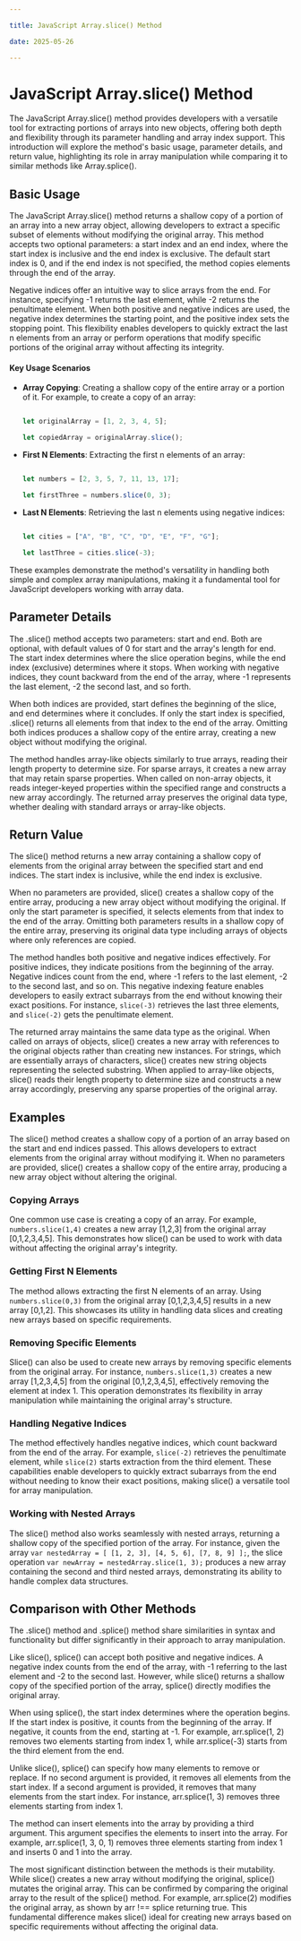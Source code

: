 ```yaml
---

title: JavaScript Array.slice() Method

date: 2025-05-26

---
```



# JavaScript Array.slice() Method

The JavaScript Array.slice() method provides developers with a versatile tool for extracting portions of arrays into new objects, offering both depth and flexibility through its parameter handling and array index support. This introduction will explore the method's basic usage, parameter details, and return value, highlighting its role in array manipulation while comparing it to similar methods like Array.splice().


## Basic Usage

The JavaScript Array.slice() method returns a shallow copy of a portion of an array into a new array object, allowing developers to extract a specific subset of elements without modifying the original array. This method accepts two optional parameters: a start index and an end index, where the start index is inclusive and the end index is exclusive. The default start index is 0, and if the end index is not specified, the method copies elements through the end of the array.

Negative indices offer an intuitive way to slice arrays from the end. For instance, specifying -1 returns the last element, while -2 returns the penultimate element. When both positive and negative indices are used, the negative index determines the starting point, and the positive index sets the stopping point. This flexibility enables developers to quickly extract the last n elements from an array or perform operations that modify specific portions of the original array without affecting its integrity.


#### Key Usage Scenarios

- **Array Copying**: Creating a shallow copy of the entire array or a portion of it. For example, to create a copy of an array:

  ```javascript

  let originalArray = [1, 2, 3, 4, 5];

  let copiedArray = originalArray.slice();

  ```

- **First N Elements**: Extracting the first n elements of an array:

  ```javascript

  let numbers = [2, 3, 5, 7, 11, 13, 17];

  let firstThree = numbers.slice(0, 3);

  ```

- **Last N Elements**: Retrieving the last n elements using negative indices:

  ```javascript

  let cities = ["A", "B", "C", "D", "E", "F", "G"];

  let lastThree = cities.slice(-3);

  ```

These examples demonstrate the method's versatility in handling both simple and complex array manipulations, making it a fundamental tool for JavaScript developers working with array data.


## Parameter Details

The .slice() method accepts two parameters: start and end. Both are optional, with default values of 0 for start and the array's length for end. The start index determines where the slice operation begins, while the end index (exclusive) determines where it stops. When working with negative indices, they count backward from the end of the array, where -1 represents the last element, -2 the second last, and so forth.

When both indices are provided, start defines the beginning of the slice, and end determines where it concludes. If only the start index is specified, .slice() returns all elements from that index to the end of the array. Omitting both indices produces a shallow copy of the entire array, creating a new object without modifying the original.

The method handles array-like objects similarly to true arrays, reading their length property to determine size. For sparse arrays, it creates a new array that may retain sparse properties. When called on non-array objects, it reads integer-keyed properties within the specified range and constructs a new array accordingly. The returned array preserves the original data type, whether dealing with standard arrays or array-like objects.


## Return Value

The slice() method returns a new array containing a shallow copy of elements from the original array between the specified start and end indices. The start index is inclusive, while the end index is exclusive.

When no parameters are provided, slice() creates a shallow copy of the entire array, producing a new array object without modifying the original. If only the start parameter is specified, it selects elements from that index to the end of the array. Omitting both parameters results in a shallow copy of the entire array, preserving its original data type including arrays of objects where only references are copied.

The method handles both positive and negative indices effectively. For positive indices, they indicate positions from the beginning of the array. Negative indices count from the end, where -1 refers to the last element, -2 to the second last, and so on. This negative indexing feature enables developers to easily extract subarrays from the end without knowing their exact positions. For instance, `slice(-3)` retrieves the last three elements, and `slice(-2)` gets the penultimate element.

The returned array maintains the same data type as the original. When called on arrays of objects, slice() creates a new array with references to the original objects rather than creating new instances. For strings, which are essentially arrays of characters, slice() creates new string objects representing the selected substring. When applied to array-like objects, slice() reads their length property to determine size and constructs a new array accordingly, preserving any sparse properties of the original array.


## Examples

The slice() method creates a shallow copy of a portion of an array based on the start and end indices passed. This allows developers to extract elements from the original array without modifying it. When no parameters are provided, slice() creates a shallow copy of the entire array, producing a new array object without altering the original.


### Copying Arrays

One common use case is creating a copy of an array. For example, `numbers.slice(1,4)` creates a new array [1,2,3] from the original array [0,1,2,3,4,5]. This demonstrates how slice() can be used to work with data without affecting the original array's integrity.


### Getting First N Elements

The method allows extracting the first N elements of an array. Using `numbers.slice(0,3)` from the original array [0,1,2,3,4,5] results in a new array [0,1,2]. This showcases its utility in handling data slices and creating new arrays based on specific requirements.


### Removing Specific Elements

Slice() can also be used to create new arrays by removing specific elements from the original array. For instance, `numbers.slice(1,3)` creates a new array [1,2,3,4,5] from the original [0,1,2,3,4,5], effectively removing the element at index 1. This operation demonstrates its flexibility in array manipulation while maintaining the original array's structure.


### Handling Negative Indices

The method effectively handles negative indices, which count backward from the end of the array. For example, `slice(-2)` retrieves the penultimate element, while `slice(2)` starts extraction from the third element. These capabilities enable developers to quickly extract subarrays from the end without needing to know their exact positions, making slice() a versatile tool for array manipulation.


### Working with Nested Arrays

The slice() method also works seamlessly with nested arrays, returning a shallow copy of the specified portion of the array. For instance, given the array `var nestedArray = [ [1, 2, 3], [4, 5, 6], [7, 8, 9] ];`, the slice operation `var newArray = nestedArray.slice(1, 3);` produces a new array containing the second and third nested arrays, demonstrating its ability to handle complex data structures.


## Comparison with Other Methods

The .slice() method and .splice() method share similarities in syntax and functionality but differ significantly in their approach to array manipulation.

Like slice(), splice() can accept both positive and negative indices. A negative index counts from the end of the array, with -1 referring to the last element and -2 to the second last. However, while slice() returns a shallow copy of the specified portion of the array, splice() directly modifies the original array.

When using splice(), the start index determines where the operation begins. If the start index is positive, it counts from the beginning of the array. If negative, it counts from the end, starting at -1. For example, arr.splice(1, 2) removes two elements starting from index 1, while arr.splice(-3) starts from the third element from the end.

Unlike slice(), splice() can specify how many elements to remove or replace. If no second argument is provided, it removes all elements from the start index. If a second argument is provided, it removes that many elements from the start index. For instance, arr.splice(1, 3) removes three elements starting from index 1.

The method can insert elements into the array by providing a third argument. This argument specifies the elements to insert into the array. For example, arr.splice(1, 3, 0, 1) removes three elements starting from index 1 and inserts 0 and 1 into the array.

The most significant distinction between the methods is their mutability. While slice() creates a new array without modifying the original, splice() mutates the original array. This can be confirmed by comparing the original array to the result of the splice() method. For example, arr.splice(2) modifies the original array, as shown by arr !== splice returning true. This fundamental difference makes slice() ideal for creating new arrays based on specific requirements without affecting the original data.

